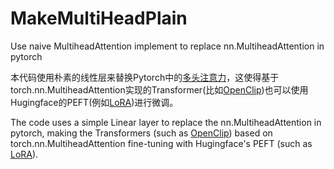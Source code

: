 # MakeMultiHeadPlain
Use naive MultiheadAttention implement to replace nn.MultiheadAttention in pytorch

本代码使用朴素的线性层来替换Pytorch中的[多头注意力](https://pytorch.org/docs/stable/generated/torch.nn.MultiheadAttention.html)，这使得基于torch.nn.MultiheadAttention实现的Transformer(比如[OpenClip](https://github.com/mlfoundations/open_clip))也可以使用Hugingface的PEFT(例如[LoRA](https://huggingface.co/docs/peft/conceptual_guides/lora))进行微调。

The code uses a simple Linear layer to replace the nn.MultiheadAttention in pytorch, making the Transformers (such as [OpenClip](https://github.com/mlfoundations/open_clip)) based on torch.nn.MultiheadAttention fine-tuning with Hugingface's PEFT (such as [LoRA](https://huggingface.co/docs/peft/conceptual_guides/lora)).
